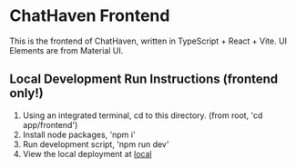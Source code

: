 # ChatHaven Frontend

This is the frontend of ChatHaven, written in TypeScript + React + Vite.
UI Elements are from Material UI.

## Local Development Run Instructions (frontend only!)

1. Using an integrated terminal, cd to this directory. (from root, 'cd app/frontend')
2. Install node packages, 'npm i'
3. Run development script, 'npm run dev'
4. View the local deployment at [local](http://localhost:5173/)